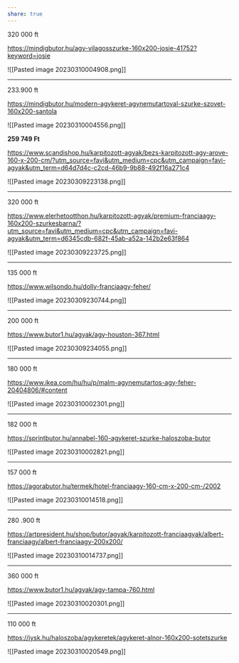 ```yaml
---
share: true
---
```


320 000 ft

https://mindigbutor.hu/agy-vilagosszurke-160x200-josie-41752?keyword=josie

![[Pasted image 20230310004908.png]]

---

233.900 ft

https://mindigbutor.hu/modern-agykeret-agynemutartoval-szurke-szovet-160x200-santola

![[Pasted image 20230310004556.png]]


**259 749 Ft**

https://www.scandishop.hu/karpitozott-agyak/bezs-karpitozott-agy-arove-160-x-200-cm/?utm_source=favi&utm_medium=cpc&utm_campaign=favi-agyak&utm_term=d64d7d4c-c2cd-46b9-9b88-492f16a271c4

![[Pasted image 20230309223138.png]]

---

320 000 ft

https://www.elerhetootthon.hu/karpitozott-agyak/premium-franciaagy-160x200-szurkesbarna/?utm_source=favi&utm_medium=cpc&utm_campaign=favi-agyak&utm_term=d6345cdb-682f-45ab-a52a-142b2e63f864

![[Pasted image 20230309223725.png]]

---

135 000 ft

https://www.wilsondo.hu/dolly-franciaagy-feher/

![[Pasted image 20230309230744.png]]

---

200 000 ft

https://www.butor1.hu/agyak/agy-houston-367.html

![[Pasted image 20230309234055.png]]

---

180 000 ft

https://www.ikea.com/hu/hu/p/malm-agynemutartos-agy-feher-20404806/#content

![[Pasted image 20230310002301.png]]

---

182 000 ft

https://sprintbutor.hu/annabel-160-agykeret-szurke-haloszoba-butor

![[Pasted image 20230310002821.png]]

---

157 000 ft

https://agorabutor.hu/termek/hotel-franciaagy-160-cm-x-200-cm-/2002

![[Pasted image 20230310014518.png]]

---
280 .900 ft

https://artpresident.hu/shop/butor/agyak/karpitozott-franciaagyak/albert-franciaagy/albert-franciaagy-200x200/


![[Pasted image 20230310014737.png]]

---

360 000 ft

https://www.butor1.hu/agyak/agy-tampa-760.html

![[Pasted image 20230310020301.png]]

---

110 000 ft

https://jysk.hu/haloszoba/agykeretek/agykeret-alnor-160x200-sotetszurke

![[Pasted image 20230310020549.png]]